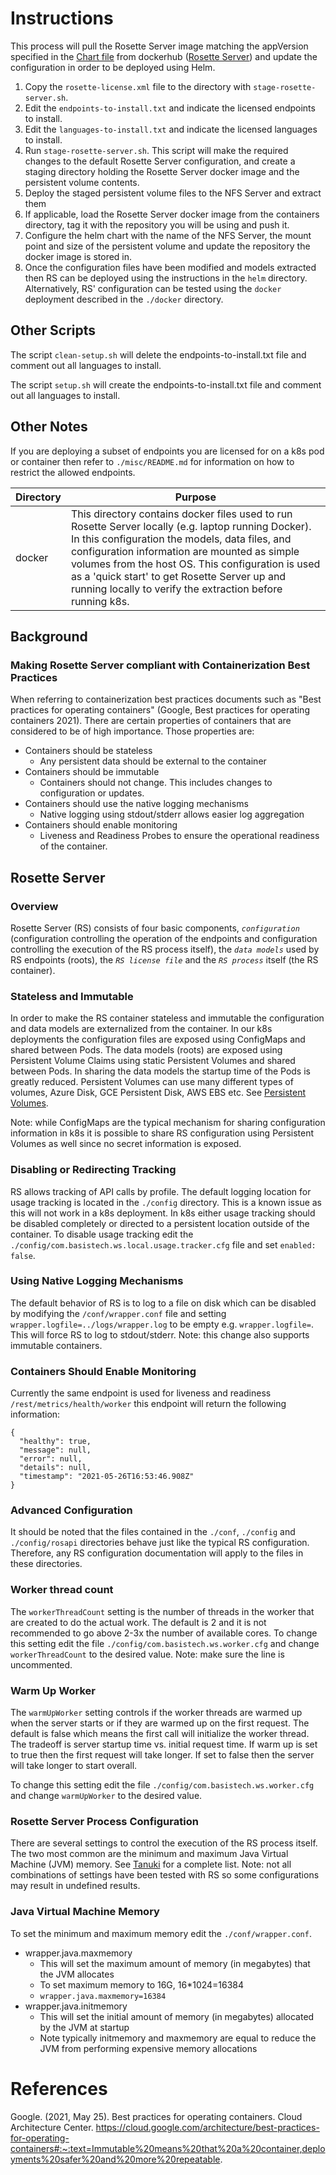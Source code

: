 # Instructions
This process will pull the Rosette Server image matching the appVersion specified in the [Chart file](/helm/rosette-server/Chart.yaml)  from dockerhub ([Rosette Server](https://hub.docker.com/r/rosette/server-enterprise/tags)) and update the configuration in order to be deployed using Helm.

1. Copy the `rosette-license.xml` file to the directory with `stage-rosette-server.sh`.
2. Edit the `endpoints-to-install.txt` and indicate the licensed endpoints to install.
3. Edit the  `languages-to-install.txt` and indicate the licensed languages to install.
4. Run `stage-rosette-server.sh`. This script will make the required changes to the default Rosette Server configuration, and create a staging directory holding the Rosette Server docker image and the persistent volume contents.
5. Deploy the staged persistent volume files to the NFS Server and extract them 
6. If applicable, load the Rosette Server docker image from the containers directory, tag it with the repository you will be using and push it.
7. Configure the helm chart with the name of the NFS Server, the mount point and size of the persistent volume and update the repository the docker image is stored in.
8. Once the configuration files have been modified and models extracted then RS can be deployed using the instructions in the `helm` directory. Alternatively, RS' configuration can be tested using the `docker` deployment described in the `./docker` directory.

## Other Scripts

The script `clean-setup.sh` will delete the endpoints-to-install.txt file and comment out all languages to install. 

The script `setup.sh` will create the endpoints-to-install.txt file and comment out all languages to install.

## Other Notes
If you are deploying a subset of endpoints you are licensed for on a k8s pod or container then refer to `./misc/README.md` for information on how to restrict the allowed endpoints. 

|Directory|Purpose|
|---------|-------|
|docker|This directory contains docker files used to run Rosette Server locally (e.g. laptop running Docker). In this configuration the models, data files, and configuration information are mounted as simple volumes from the host OS. This configuration is used as a 'quick start' to get Rosette Server up and running locally to verify the extraction before running k8s.|

## Background
### Making Rosette Server compliant with Containerization Best Practices

When referring to containerization best practices documents such as "Best practices for operating containers" (Google, Best practices for operating containers 2021). There are certain properties of containers that are considered to be of high importance. Those properties are: 

* Containers should be stateless
  * Any persistent data should be external to the container
* Containers should be immutable
  * Containers should not change. This includes changes to configuration or updates.
* Containers should use the native logging mechanisms
  * Native logging using stdout/stderr allows easier log aggregation
* Containers should enable monitoring
  * Liveness and Readiness Probes to ensure the operational readiness of the container.

## Rosette Server
### Overview
Rosette Server (RS) consists of four basic components, *`configuration`* (configuration controlling the operation of the endpoints and configuration controlling the execution of the RS process itself), the *`data models`* used by RS endpoints (roots), the *`RS license file`* and the *`RS process`* itself (the RS container). 

### Stateless and Immutable
In order to make the RS container stateless and immutable the configuration and data models are externalized from the container. In our k8s deployments the configuration files are exposed using ConfigMaps and shared between Pods. The data models (roots) are exposed using Persistent Volume Claims using static Persistent Volumes and shared between Pods. In sharing the data models the startup time of the Pods is greatly reduced. Persistent Volumes can use many different types of volumes, Azure Disk, GCE Persistent Disk, AWS EBS etc. See [Persistent Volumes](https://kubernetes.io/docs/concepts/storage/persistent-volumes/).

Note: while ConfigMaps are the typical mechanism for sharing configuration information in k8s it is possible to share RS configuration using Persistent Volumes as well since no secret information is exposed.

### Disabling or Redirecting Tracking
RS allows tracking of API calls by profile. The default logging location for usage tracking is located in the `./config` directory. This is a known issue as this will not work in a k8s deployment. In k8s either usage tracking should be disabled completely or directed to a persistent location outside of the container. To disable usage tracking edit the `./config/com.basistech.ws.local.usage.tracker.cfg` file and set `enabled: false`.

### Using Native Logging Mechanisms
The default behavior of RS is to log to a file on disk which can be disabled by modifying the `/conf/wrapper.conf` file and setting `wrapper.logfile=../logs/wrapper.log` to be empty e.g. `wrapper.logfile=`. This will force RS to log to stdout/stderr. Note: this change also supports immutable containers.

### Containers Should Enable Monitoring
Currently the same endpoint is used for liveness and readiness `/rest/metrics/health/worker` this endpoint will return the following information:
```
{
  "healthy": true,
  "message": null,
  "error": null,
  "details": null,
  "timestamp": "2021-05-26T16:53:46.908Z"
}
```

### Advanced Configuration
It should be noted that the files contained in the `./conf`, `./config` and `./config/rosapi` directories behave just like the typical RS configuration. Therefore, any RS configuration documentation will apply to the files in these directories.

### Worker thread count
 The `workerThreadCount` setting is the number of threads in the worker that are created to do the actual work. The default is 2 and it is not recommended to go above 2-3x the number of available cores. To change this setting edit the file `./config/com.basistech.ws.worker.cfg` and change `workerThreadCount` to the desired value. Note: make sure the line is uncommented.

### Warm Up Worker
The `warmUpWorker` setting controls if the worker threads are warmed up when the server starts or if they are warmed up on the first request. The default is false which means the first call will initialize the worker thread. The tradeoff is server startup time vs. initial request time. If warm up is set to true then the first request will take longer. If set to false then the server will take longer to start overall.

To change this setting edit the file `./config/com.basistech.ws.worker.cfg` and change `warmUpWorker` to the desired value.

### Rosette Server Process Configuration
There are several settings to control the execution of the RS process itself. The two most common are the minimum and maximum Java Virtual Machine (JVM) memory. See [Tanuki](https://wrapper.tanukisoftware.com/doc/english/properties.html) for a complete list. Note: not all combinations of settings have been tested with RS so some configurations may result in undefined results.

### Java Virtual Machine Memory
To set the minimum and maximum memory edit the `./conf/wrapper.conf`.
* wrapper.java.maxmemory
  * This will set the maximum amount of memory (in megabytes) that the JVM allocates
  * To set maximum memory to 16G, 16*1024=16384
  * `wrapper.java.maxmemory=16384`
* wrapper.java.initmemory
  * This will set the initial amount of memory (in megabytes) allocated by the JVM at startup
  * Note typically initmemory and maxmemory are equal to reduce the JVM from performing expensive memory allocations

# References

Google. (2021, May 25). Best practices for operating containers. Cloud Architecture Center. https://cloud.google.com/architecture/best-practices-for-operating-containers#:~:text=Immutable%20means%20that%20a%20container,deployments%20safer%20and%20more%20repeatable. 